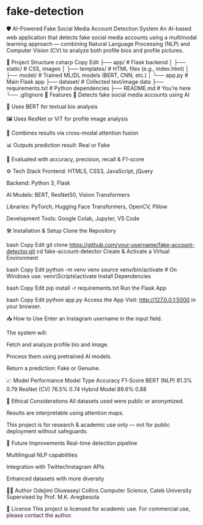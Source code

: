 # fake-detection

🛡️ AI-Powered Fake Social Media Account Detection System
An AI-based web application that detects fake social media accounts using a multimodal learning approach — combining Natural Language Processing (NLP) and Computer Vision (CV) to analyze both profile bios and profile pictures.

📂 Project Structure
csharp
Copy
Edit
├── app/                    # Flask backend
│   ├── static/             # CSS, images
│   ├── templates/          # HTML files (e.g., index.html)
│   ├── model/              # Trained ML/DL models (BERT, CNN, etc.)
│   └── app.py              # Main Flask app
├── dataset/                # Collected text/image data
├── requirements.txt        # Python dependencies
├── README.md               # You’re here
└── .gitignore
🚀 Features
🤖 Detects fake social media accounts using AI

📝 Uses BERT for textual bio analysis

🖼️ Uses ResNet or ViT for profile image analysis

🔀 Combines results via cross-modal attention fusion

📊 Outputs prediction result: Real or Fake

🧪 Evaluated with accuracy, precision, recall & F1-score

⚙️ Tech Stack
Frontend: HTML5, CSS3, JavaScript, jQuery

Backend: Python 3, Flask

AI Models: BERT, ResNet50, Vision Transformers

Libraries: PyTorch, Hugging Face Transformers, OpenCV, Pillow

Development Tools: Google Colab, Jupyter, VS Code

🛠️ Installation & Setup
Clone the Repository

bash
Copy
Edit
git clone https://github.com/your-username/fake-account-detector.git
cd fake-account-detector
Create & Activate a Virtual Environment

bash
Copy
Edit
python -m venv venv
source venv/bin/activate  # On Windows use: venv\Scripts\activate
Install Dependencies

bash
Copy
Edit
pip install -r requirements.txt
Run the Flask App

bash
Copy
Edit
python app.py
Access the App
Visit: http://127.0.0.1:5000 in your browser.

📥 How to Use
Enter an Instagram username in the input field.

The system will:

Fetch and analyze profile bio and image.

Process them using pretrained AI models.

Return a prediction: Fake or Genuine.

📈 Model Performance
Model Type	Accuracy	F1-Score
BERT (NLP)	81.3%	0.79
ResNet (CV)	76.5%	0.74
Hybrid Model	89.6%	0.88

🔐 Ethical Considerations
All datasets used were public or anonymized.

Results are interpretable using attention maps.

This project is for research & academic use only — not for public deployment without safeguards.

🧪 Future Improvements
Real-time detection pipeline

Multilingual NLP capabilities

Integration with Twitter/Instagram APIs

Enhanced datasets with more diversity

👨‍💻 Author
Odejimi Oluwaseyi Collins
Computer Science, Caleb University
Supervised by Prof. M.K. Aregbesola

📄 License
This project is licensed for academic use. For commercial use, please contact the author.
